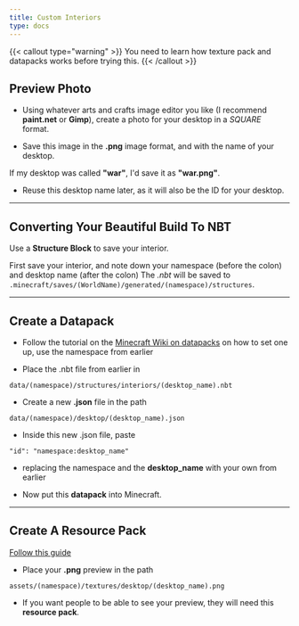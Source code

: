 ```yaml
---
title: Custom Interiors
type: docs
---
```


{{< callout type="warning" >}}
  You need to learn how texture pack and datapacks works before trying this.
{{< /callout >}}

## Preview Photo
- Using whatever arts and crafts image editor you like (I recommend **paint.net** or **Gimp**), create a photo for your desktop in a *SQUARE* format.

- Save this image in the **.png** image format, and with the name of your desktop.

If my desktop was called **"war"**, I'd save it as **"war.png"**.

- Reuse this desktop name later, as it will also be the ID for your desktop.

---

## Converting Your Beautiful Build To NBT
Use a **Structure Block** to save your interior.

First save your interior, and note down your namespace (before the colon) and desktop name (after the colon)
The *.nbt* will be saved to ```.minecraft/saves/(WorldName)/generated/(namespace)/structures```.

---

## Create a Datapack
- Follow the tutorial on the [Minecraft Wiki on datapacks](https://minecraft.wiki/w/Data_pack) on how to set one up, use the namespace from earlier

- Place the .nbt file from earlier in

```data/(namespace)/structures/interiors/(desktop_name).nbt```

- Create a new **.json** file in the path

```data/(namespace)/desktop/(desktop_name).json```

- Inside this new .json file, paste

```"id": "namespace:desktop_name"```

- replacing the namespace and the **desktop_name** with your own from earlier

- Now put this **datapack** into Minecraft.

---

## Create A Resource Pack
[Follow this guide](https://minecraft.wiki/w/Tutorials/Creating_a_resource_pack)

- Place your **.png** preview in the path

```assets/(namespace)/textures/desktop/(desktop_name).png```

- If you want people to be able to see your preview, they will need this **resource pack**.